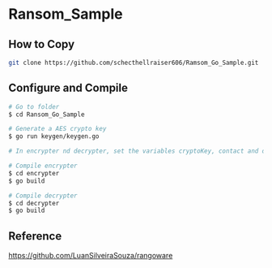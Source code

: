 # Ransom_Sample
 
## How to Copy
```bash
git clone https://github.com/schecthellraiser606/Ramsom_Go_Sample.git
```

## Configure and Compile
```bash
# Go to folder
$ cd Ransom_Go_Sample

# Generate a AES crypto key
$ go run keygen/keygen.go

# In encrypter nd decrypter, set the variables cryptoKey, contact and dir

# Compile encrypter
$ cd encrypter
$ go build

# Compile decrypter
$ cd decrypter
$ go build
```

## Reference
https://github.com/LuanSilveiraSouza/rangoware